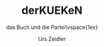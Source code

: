 ---
title: derKUEKeN
subtitle: > 
    das Buch und die Partei\vspace{1ex}
author: 
    - Urs Zeidler
description: derKUEKeN das Buch
rights: Commercial
language: de-DE
cover-image: pdf-template/cover.png
mainfont: "DejaVu Sans"
pagestyle: plain
documentclass: report
classoption: [symmetric]
---